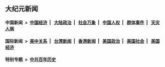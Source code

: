 ## 大纪元新闻

#### 中国新闻 &nbsp;>&nbsp; [中国经济](indexes/ncid283/README.md?08211245) &nbsp;| &nbsp; [大陆政治](indexes/ncid277/README.md?08211245) &nbsp;| &nbsp; [社会万象](indexes/ncid282/README.md?08211245) &nbsp;| &nbsp; [中国人权](indexes/ncid278/README.md?08211245) &nbsp;| &nbsp; [群体事件](indexes/ncid279/README.md?08211245) &nbsp;| &nbsp; [天灾人祸](indexes/ncid280/README.md?08211245)

#### 国际新闻 &nbsp;>&nbsp; [美中关系](indexes/nf1412576/README.md?08211245) &nbsp;| &nbsp; [台湾新闻](indexes/ncid1349361/README.md?08211245) &nbsp;| &nbsp; [香港新闻](indexes/ncid1349362/README.md?08211245) &nbsp;| &nbsp; [美国政治](indexes/ncid1078159/README.md?08211245) &nbsp;| &nbsp; [美国社会](indexes/ncid1078160/README.md?08211245) &nbsp;| &nbsp; [美国经济](indexes/ncid1078158/README.md?08211245)

#### 特别专题 &nbsp;>&nbsp; [中共百年历史](https://github.com/epoch-news/epoch-special/blob/master/README.md?08211245)  
